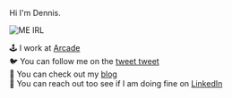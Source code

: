 Hi I'm Dennis.

![ME IRL](https://media.giphy.com/media/yLYxprqTTqEDK/giphy.gif)

🕹️  I work at [Arcade](https://arcade.co/)\
🐦  You can follow me on the [tweet tweet](https://twitter.com/jacquesporveau)\
📄  You can check out my [blog](https://escape-the-mud.dev)\
💼  You can reach out too see if I am doing fine on [LinkedIn](https://ca.linkedin.com/in/dennis-marchand-ba0060103)

